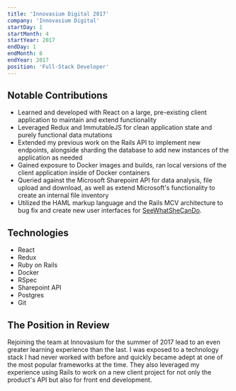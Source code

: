 ```yaml
---
title: 'Innovasium Digital 2017'
company: 'Innovasium Digital'
startDay: 1
startMonth: 4
startYear: 2017
endDay: 1
endMonth: 8
endYear: 2017
position: 'Full-Stack Developer'
---
```


## Notable Contributions

- Learned and developed with React on a large, pre-existing client application
  to maintain and extend functionality
- Leveraged Redux and ImmutableJS for clean application state and purely
  functional data mutations
- Extended my previous work on the Rails API to implement new endpoints,
  alongside sharding the database to add new instances of the application as
  needed
- Gained exposure to Docker images and builds, ran local versions of the client
  application inside of Docker containers
- Queried against the Microsoft Sharepoint API for data analysis, file upload
  and download, as well as extend Microsoft's functionality to create an internal
  file inventory
- Utilized the HAML markup language and the Rails MCV architecture to bug fix
  and create new user interfaces for [SeeWhatSheCanDo](seewhatshecando.com).

## Technologies

- React
- Redux
- Ruby on Rails
- Docker
- RSpec
- Sharepoint API
- Postgres
- Git

## The Position in Review

Rejoining the team at Innovasium for the summer of 2017 lead to an even greater
learning experience than the last. I was exposed to a technology stack I had
never worked with before and quickly became adept at one of the most popular
frameworks at the time. They also leveraged my experience using Rails to work
on a new client project for not only the product's API but also for front end
development.
